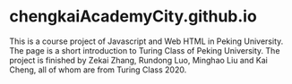 # chengkaiAcademyCity.github.io
This is a course project of Javascript and Web HTML in Peking University.
The page is a short introduction to Turing Class of Peking University.
The project is finished by Zekai Zhang, Rundong Luo, Minghao Liu and Kai Cheng, all of whom are from Turing Class 2020.

